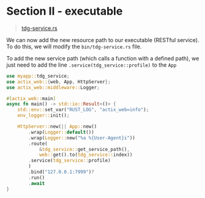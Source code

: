 # Section II - executable

> [tdg-service.rs](https://github.com/dsietz/tdg-workshop/blob/master/rust-tdg/src/bin/tdg-service.rs)

We can now add the new resource path to our executable \(RESTful service\). To do this, we will modify the `bin/tdg-service.rs` file.

To add the new service path \(which calls a function with a defined path\), we just need to add the line `.service(tdg_service::profile)` to the `App`

```rust
use myapp::tdg_service;
use actix_web::{web, App, HttpServer};
use actix_web::middleware::Logger;

#[actix_web::main]
async fn main() -> std::io::Result<()> {
    std::env::set_var("RUST_LOG", "actix_web=info");
    env_logger::init();

    HttpServer::new(|| App::new()
        .wrap(Logger::default())
        .wrap(Logger::new("%a %{User-Agent}i"))
        .route(
            &tdg_service::get_service_path(), 
            web::get().to(tdg_service::index))
        .service(tdg_service::profile)
        )
        .bind("127.0.0.1:7999")?
        .run()
        .await
}
```



